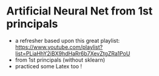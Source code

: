 # Artificial Neural Net from 1st principals
* a refresher based upon this great playlist: https://www.youtube.com/playlist?list=PLiaHhY2iBX9hdHaRr6b7XevZtgZRa1PoU
* from 1st principals (without sklearn)
* practiced some Latex too !
